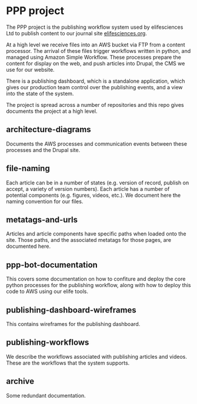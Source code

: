 
# PPP project

The PPP project is the publishing workflow system used by elifesciences Ltd to
publish content to our journal site [elifesciences.org]().

At a high level we receive files into an AWS bucket via FTP from a content processor.
The arrival of these files trigger workflows written in python, and managed using Amazon Simple Workflow.
These processes prepare the content for display on the web, and push articles into
Drupal, the CMS we use for our website.

There is a publishing dashboard, which is a standalone application, which gives
our production team control over the publishing events, and a view into the
state of the system.

The project is spread across a number of repositories and this repo gives documents
the project at a high level.

## architecture-diagrams  

Documents the AWS processes and communication events between these processes and the
Drupal site.

## file-naming

Each article can be in a number of states (e.g. version of record, publish on accept,
	a variety of version numbers). Each article has a number of potential components (e.g. figures, videos, etc.).
	We document here the naming convention for our files.  

## metatags-and-urls

Articles and article components have specific paths when loaded onto the site. Those paths, and the
associated metatags for those pages, are documented here.  

## ppp-bot-documentation

This covers some documentation on how to confiture and deploy the core python processes
for the publishing workflow, along with how to deploy this code to AWS using our elife
tools.  

## publishing-dashboard-wireframes

This contains wireframes for the publishing dashboard.  

## publishing-workflows

We describe the workflows associated with publishing articles and videos. These are
the workflows that the system supports.  

## archive

Some redundant documentation. 
